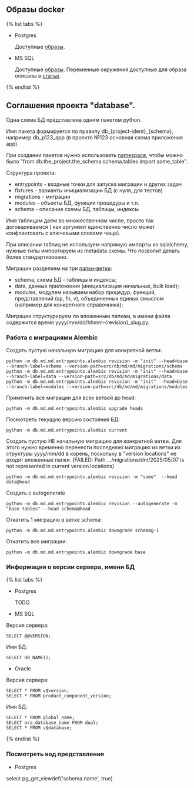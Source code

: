 ## Образы docker

{% list tabs %}

- Postgres

  Доступные [образы](https://hub.docker.com/_/postgres/tags).

- MS SQL

  Доступные [образы](https://mcr.microsoft.com/v2/mssql/server/tags/list).
  Переменные окружения доступные для образа описаны в [статье](https://learn.microsoft.com/ru-ru/sql/linux/sql-server-linux-configure-environment-variables?view=sql-server-linux-ver15).

{% endlist %}

## Соглашения проекта "database".

Одна схема БД представлена одним пакетом python.

Имя пакета формируется по правилу db_{project-ident}_{schema},
например db_p123_app (в проекте №123 основная схема приложения app).

При создании пакетов нужно использовать [namespace](https://packaging.python.org/en/latest/guides/packaging-namespace-packages/),
чтобы можно было "from db.the_project.the_schema.schema.tables import some_table".

Структура проекта:
  - entrypoints - входные точки для запуска миграции и других задач
  - fixtures - варианты инициализации БД (с нуля, для тестов)
  - migrations - миграции
  - modules - объекты БД, функции процедуры и т.п.
  - schema - описание схемы БД, таблицы, индексы

Имя таблицам даем во множественном числе, просто так договариваемся (
как аргумент единственно число может конфликтовать с ключевыми словами чаще).

При описании таблиц не используем напрямую импорты из sqlalchemy, нужные типы
импортируем из metadata схемы. Что позволит делать более стандартизовано.

Миграции разделяем на три [папки-ветки](https://alembic.sqlalchemy.org/en/latest/branches.html):
  - schema, схема БД - таблицы и индексы;
  - data, данные приложения (инициализация начальных, bulk load);
  - modules, модулем называем набор процедур, функций, представлений (sp, fn,
v), объединенных единых смыслом (например для конкретного справочника);

Миграции структурируем по вложенным папкам, в имени файла содержится время
yyyy/mm/dd/hhmm-{revision}_slug.py.


### Работа с миграциями Alembic

Создать пустую начальную миграцию для конкретной ветви:
```
python -m db.md.md.entrypoints.alembic revision -m "init" --head=base --branch-label=schema --version-path=src/db/md/md/migrations/schema
python -m db.md.md.entrypoints.alembic revision -m "init" --head=base --branch-label=data --version-path=src/db/md/md/migrations/data
python -m db.md.md.entrypoints.alembic revision -m "init" --head=base --branch-label=modules --version-path=src/db/md/md/migrations/modules
```

Применить все миграции для всех ветвей до head:
```
python -m db.md.md.entrypoints.alembic upgrade heads
```

Посмотреть текущую версию состояния БД:
```
python -m db.md.md.entrypoints.alembic current
```

Создать пустую НЕ начальную миграцию для конкретной ветви. Для этого нужно
временно перенести последнюю миграцию из ветки из структуры yyyy/mm/dd в корень,
поскольку в "version locations" не входят вложенные папки.
(FAILED: Path .../migrations/dm/2025/05/07 is not represented in current version locations)
```
python -m db.md.md.entrypoints.alembic revision -m "some"  --head data@head
```

Создать с autogenerate
```
python -m db.md.md.entrypoints.alembic revision --autogenerate -m "base tables" --head schema@head
```

Откатить 1 миграцию в ветке schema:
```
python -m db.md.md.entrypoints.alembic downgrade schema@-1
```

Откатить все миграции:
```
python -m db.md.md.entrypoints.alembic downgrade base
```

### Информация о версии сервера, имени БД

{% list tabs %}

- Postgres

  TODO

- MS SQL

Версия сервера:
```
SELECT @@VERSION;
```

Имя БД:
```
SELECT DB_NAME();
```

- Oracle

Версия сервера:
```
SELECT * FROM v$version;
SELECT * FROM product_component_version;
```

Имя БД:
```
SELECT * FROM global_name;
SELECT ora_database_name FROM dual;
SELECT * FROM v$database;
```

{% endlist %}


### Посмотреть код представления 


- Postgres
  
 select pg_get_viewdef('schema.name', true)
 